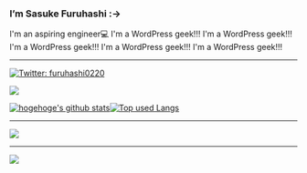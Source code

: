 ### I’m Sasuke Furuhashi :->
  
I'm an aspiring engineer💻
I'm a WordPress geek!!! I'm a WordPress geek!!! I'm a WordPress geek!!! I'm a WordPress geek!!! I'm a WordPress geek!!!
 
<!--  
**saske220/saske220** is a ✨ _special_ ✨ repository because its `README.md` (this file) appears on your GitHub profile.
　　
Here are some ideas to get you started:　 
　  
- 🔭 I’m currently working on ...　　　  　  
- 🌱 I’m currently learning ... 
- 👯 I’m looking to collaborate on ...　　 
- 🤔 I’m looking for help with ... 　 
- 💬 Ask me about ...　
- 📫 How to reach me: ... 
- 😄 Pronouns: ...
- ⚡ Fun fact: ...　
-->

<hr>

[![Twitter: furuhashi0220](https://img.shields.io/twitter/follow/furuhashi0220?style=social)](https://twitter.com/furuhashi0220)

![](https://github-profile-summary-cards.vercel.app/api/cards/profile-details?username=saske220&theme=vue)


[![hogehoge's github stats](https://github-readme-stats.vercel.app/api?username=saske220&hide=contribs&count_private=true&show_icons=true&theme=tokyonight)](https://github.com/saske220/)[![Top used Langs](https://github-readme-stats.vercel.app/api/top-langs/?username=saske220&layout=compact&theme=tokyonight)](https://github.com/saske220/)

<hr>


![](https://skillicons.dev/icons?i=html,css,js,sass,php,threejs,wordpress)
<hr> 

![](https://skillicons.dev/icons?i=ai,ps,figma,discord,github,vscode)










